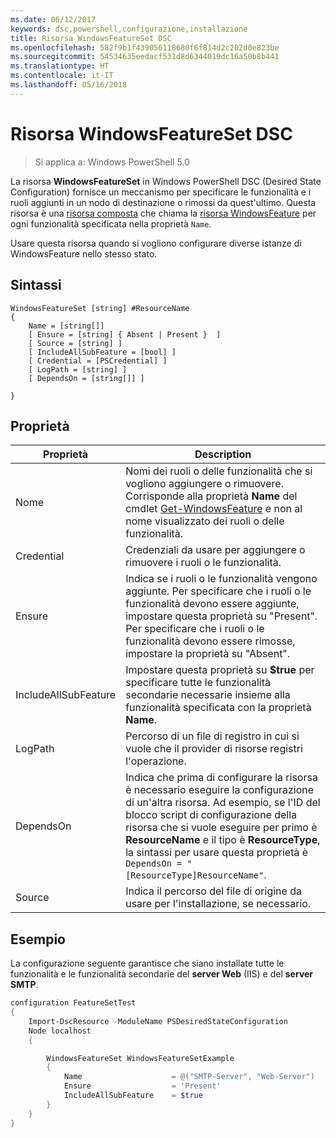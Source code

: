 ```yaml
---
ms.date: 06/12/2017
keywords: dsc,powershell,configurazione,installazione
title: Risorsa WindowsFeatureSet DSC
ms.openlocfilehash: 582f9b1f439056118680f6f814d2c202d0e823be
ms.sourcegitcommit: 54534635eedacf531d8d6344019dc16a50b8b441
ms.translationtype: HT
ms.contentlocale: it-IT
ms.lasthandoff: 05/16/2018
---
```

# <a name="dsc-windowsfeatureset-resource"></a>Risorsa WindowsFeatureSet DSC

> Si applica a: Windows PowerShell 5.0

La risorsa **WindowsFeatureSet** in Windows PowerShell DSC (Desired State Configuration) fornisce un meccanismo per specificare le funzionalità e i ruoli aggiunti in un nodo di destinazione o rimossi da quest'ultimo.
Questa risorsa è una [risorsa composta](authoringResourceComposite.md) che chiama la [risorsa WindowsFeature](windowsfeatureResource.md) per ogni funzionalità specificata nella proprietà `Name`.

Usare questa risorsa quando si vogliono configurare diverse istanze di WindowsFeature nello stesso stato.

## <a name="syntax"></a>Sintassi

```
WindowsFeatureSet [string] #ResourceName
{
    Name = [string[]]
    [ Ensure = [string] { Absent | Present }  ]
    [ Source = [string] ]
    [ IncludeAllSubFeature = [bool] ]
    [ Credential = [PSCredential] ]
    [ LogPath = [string] ]
    [ DependsOn = [string[]] ]

}
```

## <a name="properties"></a>Proprietà

|  Proprietà  |  Description   |
|---|---|
| Nome| Nomi dei ruoli o delle funzionalità che si vogliono aggiungere o rimuovere. Corrisponde alla proprietà **Name** del cmdlet [Get-WindowsFeature](https://technet.microsoft.com/en-us/library/jj205469.aspx) e non al nome visualizzato dei ruoli o delle funzionalità.|
| Credential| Credenziali da usare per aggiungere o rimuovere i ruoli o le funzionalità.|
| Ensure| Indica se i ruoli o le funzionalità vengono aggiunte. Per specificare che i ruoli o le funzionalità devono essere aggiunte, impostare questa proprietà su "Present". Per specificare che i ruoli o le funzionalità devono essere rimosse, impostare la proprietà su "Absent".|
| IncludeAllSubFeature| Impostare questa proprietà su **$true** per specificare tutte le funzionalità secondarie necessarie insieme alla funzionalità specificata con la proprietà **Name**.|
| LogPath| Percorso di un file di registro in cui si vuole che il provider di risorse registri l'operazione.|
| DependsOn| Indica che prima di configurare la risorsa è necessario eseguire la configurazione di un'altra risorsa. Ad esempio, se l'ID del blocco script di configurazione della risorsa che si vuole eseguire per primo è __ResourceName__ e il tipo è __ResourceType__, la sintassi per usare questa proprietà è `DependsOn = "[ResourceType]ResourceName"`.|
| Source| Indica il percorso del file di origine da usare per l'installazione, se necessario.|

## <a name="example"></a>Esempio

La configurazione seguente garantisce che siano installate tutte le funzionalità e le funzionalità secondarie del **server Web** (IIS) e del **server SMTP**.

```powershell
configuration FeatureSetTest
{
    Import-DscResource -ModuleName PSDesiredStateConfiguration
    Node localhost
    {

        WindowsFeatureSet WindowsFeatureSetExample
        {
            Name                    = @("SMTP-Server", "Web-Server")
            Ensure                  = 'Present'
            IncludeAllSubFeature    = $true
        }
    }
}
```
